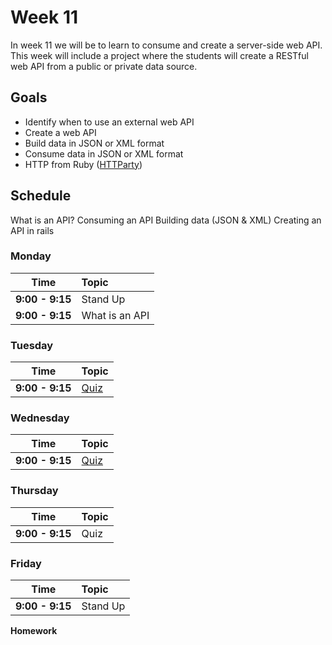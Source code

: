 # Week 11

In week 11 we will be to learn to consume and create a server-side web API. This week will include a project where the students will create a RESTful web API from a public or private data source.

## Goals
- Identify when to use an external web API
- Create a web API
- Build data in JSON or XML format
- Consume data in JSON or XML format
- HTTP from Ruby ([HTTParty](https://github.com/jnunemaker/httparty))

## Schedule
What is an API?
Consuming an API
Building data (JSON & XML)
Creating an API in rails

### Monday

| Time              | Topic               |
|:-----------------:|:--------------------|
| **9:00 - 9:15**   | Stand Up            |
| **9:00 - 9:15**   | What is an API            |

### Tuesday

| Time              | Topic               |
|:-----------------:|:--------------------|
| **9:00 - 9:15**   | [Quiz]()                |

### Wednesday

| Time              | Topic               |
|:-----------------:|:--------------------|
| **9:00 - 9:15**   | [Quiz]()                |

### Thursday

| Time              | Topic               |
|:-----------------:|:--------------------|
| **9:00 - 9:15**   | Quiz                |

### Friday

| Time              | Topic               |
|:-----------------:|:--------------------|
| **9:00 - 9:15**   | Stand Up            |

**Homework**
